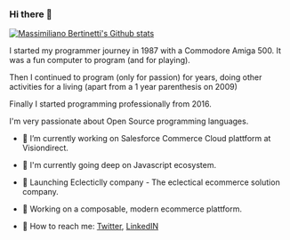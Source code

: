 ### Hi there 👋

[![Massimiliano Bertinetti's Github stats](https://github-readme-stats.vercel.app/api?username=maxbertinetti&show_icons=true&theme=radical)](https://github.com/maxbertinetti/github-readme-stats)

I started my programmer journey in 1987 with a Commodore Amiga 500.
It was a fun computer to program (and for playing).

Then I continued to program (only for passion) for years, doing other activities for a living (apart from a 1 year parenthesis on 2009)

Finally I started programming professionally from 2016.

I'm very passionate about Open Source programming languages.

- :wrench: I’m currently working on Salesforce Commerce Cloud plattform at Visiondirect.

- :book: I'm currently going deep on Javascript ecosystem.

- :rocket: Launching Eclecticlly company - The eclectical ecommerce solution company.  

- :construction: Working on a composable, modern ecommerce plattform.

- :postbox: How to reach me: [Twitter](https://twitter.com/maxbertinetti), [LinkedIN](https://www.linkedin.com/in/massimiliano-bertinetti/)
